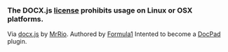 ### The DOCX.js [license](https://github.com/MassDistributionMedia/docxhtml/blob/master/LICENSE.txt) prohibits usage on Linux or OSX platforms.  

Via [docx.js](https://github.com/MrRio/DOCX.js) by [MrRio](https://github.com/MrRio).
Authored by [Formula1](https://github.com/Formula1)
Intented to become a [DocPad](https://github.com/bevry/docpad) plugin.
